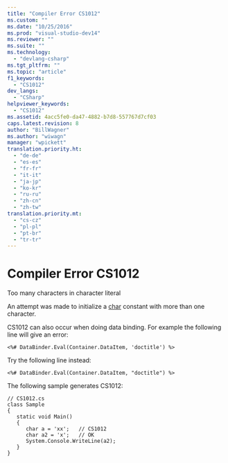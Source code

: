 ```yaml
---
title: "Compiler Error CS1012"
ms.custom: ""
ms.date: "10/25/2016"
ms.prod: "visual-studio-dev14"
ms.reviewer: ""
ms.suite: ""
ms.technology: 
  - "devlang-csharp"
ms.tgt_pltfrm: ""
ms.topic: "article"
f1_keywords: 
  - "CS1012"
dev_langs: 
  - "CSharp"
helpviewer_keywords: 
  - "CS1012"
ms.assetid: 4acc5fe0-da47-4882-b7d8-557767d7cf03
caps.latest.revision: 8
author: "BillWagner"
ms.author: "wiwagn"
manager: "wpickett"
translation.priority.ht: 
  - "de-de"
  - "es-es"
  - "fr-fr"
  - "it-it"
  - "ja-jp"
  - "ko-kr"
  - "ru-ru"
  - "zh-cn"
  - "zh-tw"
translation.priority.mt: 
  - "cs-cz"
  - "pl-pl"
  - "pt-br"
  - "tr-tr"
---
```

# Compiler Error CS1012
Too many characters in character literal  
  
 An attempt was made to initialize a [char](../../csharp\language-reference\keywords/char.md) constant with more than one character.  
  
 CS1012 can also occur when doing data binding. For example the following line will give an error:  
  
 `<%# DataBinder.Eval(Container.DataItem, 'doctitle') %>`  
  
 Try the following line instead:  
  
 `<%# DataBinder.Eval(Container.DataItem, "doctitle") %>`  
  
 The following sample generates CS1012:  
  
```  
// CS1012.cs  
class Sample  
{  
   static void Main()  
   {  
      char a = 'xx';   // CS1012  
      char a2 = 'x';   // OK  
      System.Console.WriteLine(a2);  
   }  
}  
```